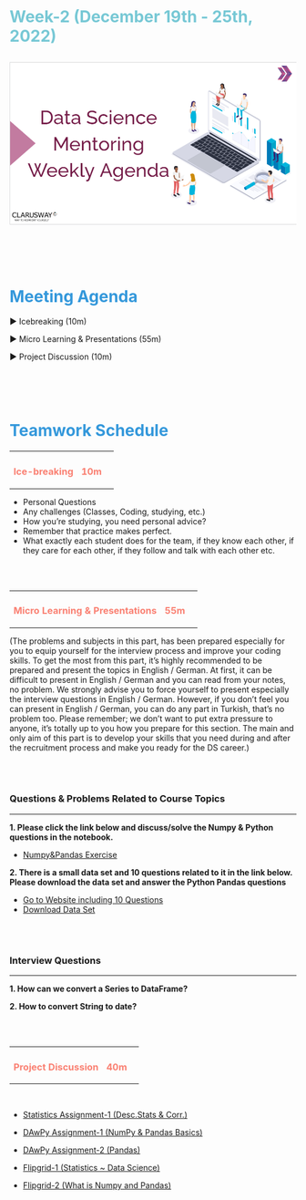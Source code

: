 <h1><strong><span style="color: #77C8D5;">Week-2 (December 19th - 25th, 2022)</strong></span>

![logo](ds_agenda_logo.png)

<br>


<h1><strong><span style="color: #3498DB;">Meeting Agenda</strong></h1></span>

<span class="c16 c30">▶ </span><span
class="c42 c82">Icebreaking (10m)</span><span class="c16 c23"> </span>

<span class="c16 c30">▶ </span><span
class="c42 c82">Micro Learning & Presentations (55m)</span><span class="c46 c42 c48"> </span>


<span class="c30">▶ </span><span class="c46 c48 c42">Project Discussion (10m)</span>

<br>
<br>
<br>

<div style="page-break-after: always;"></div>

<h1><strong><span style="color: #3498DB;">Teamwork Schedule</strong></h1></span>

<table style= "width:100%;">
                <tr>
                <td style="color: #FA8072; text-align:left "><h3><strong><p>Ice-breaking</td>
                <td style="color: #FA8072; text-align:right;"><h3><strong><p>10m</p><td>                </tr>
</table>

- Personal Questions 
- Any challenges (Classes, Coding, studying, etc.) 
- How you’re studying, you need personal advice? 
- Remember that practice makes perfect. 
- What exactly each student does for the team, if they know each other, if they care for each other, if they follow and talk with each other etc. 

<br>
<br>

<table style= "width:100%;">
                <tr>
                <td style="color: #FA8072; text-align:left "><h3><strong><p>Micro Learning & Presentations</td>
                <td style="color: #FA8072; text-align:right;"><h3><strong><p>55m</p><td>                </tr>
</table>
(The problems and subjects in this part, has been prepared especially for you to equip yourself for the interview process and improve your coding skills. 
To get the most from this part, it’s highly recommended to be prepared and present the topics in English / German.
At first, it can be difficult to present in English / German and you can read from your notes, no problem. 
We strongly advise you to force yourself to present especially the interview questions in English / German. 
However, if you don’t feel you can present in English / German, you can do any part in Turkish, that’s no problem too. 
Please remember; we don’t want to put extra pressure to anyone, it’s totally up to you how you prepare for this section. 
The main and only aim of this part is to develop your skills that you need during and after the recruitment process and make you ready for the DS career.)


                  
<br><br>
<h3><strong>Questions & Problems Related to Course Topics</strong></h4>
<hr>

**1. Please click the link below and discuss/solve the Numpy & Python questions in the notebook.**

- [Numpy&Pandas Exercise](https://github.com/clarusway/DS-DE-0422-TR/blob/main/2-%20Weekly%20Agendas/Week_2/Numpy%26Pandas_Exercise_Student.ipynb)


**2. There is a small data set and 10 questions related to it in the link below. Please download the data set and answer the Python Pandas questions**

- [Go to Website including  10 Questions](https://pynative.com/python-pandas-exercise/)
- [Download Data Set](https://pynative.com/wp-content/uploads/2019/01/Automobile_data.csv)



<br><br>
<h3><strong>Interview Questions</strong></h4>
<hr>

**1. How can we convert a Series to DataFrame?**
                  
**2. How to convert String to date?**


                  
               
<br><br>
<table style= "width:100%;">
                <tr>
                <td style="color: #FA8072; text-align:left "><h3><strong><p>Project Discussion</td>
                <td style="color: #FA8072; text-align:right;"><h3><strong><p>40m</p><td>                </tr>
                
</table>

<br>
                  
- [Statistics Assignment-1 (Desc.Stats & Corr.)](https://lms.clarusway.com/mod/assign/view.php?id=36391) <br>
                  
- [DAwPy Assignment-1 (NumPy & Pandas Basics)](https://lms.clarusway.com/mod/assign/view.php?id=36411) <br> 

- [DAwPy Assignment-2 (Pandas)](https://lms.clarusway.com/mod/assign/view.php?id=36413) <br> 

- [Flipgrid-1 (Statistics ~ Data Science)](https://flip.com/bc868267)

- [Flipgrid-2 (What is Numpy and Pandas)](https://flip.com/4b860c87)

<br> 
